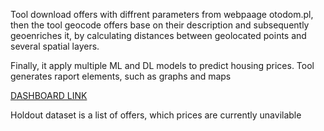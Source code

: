 Tool download offers with diffrent parameters from webpaage otodom.pl, then the tool geocode offers base on their description
and subsequently geoenriches it, by calculating distances between geolocated points and several spatial layers.

Finally,  it apply multiple ML and DL models to predict housing prices.
Tool generates raport elements, such as graphs and maps

[DASHBOARD LINK](https://public.tableau.com/profile/marcin.szwagrzyk#!/vizhome/Cracow_housing_prices/Dashboard1?publish=yes)

Holdout dataset is a list of offers, which prices are currently unavilable
